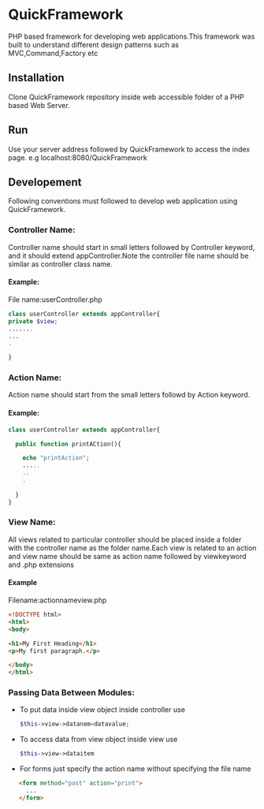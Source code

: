 # QuickFramework
PHP based framework for developing web applications.This framework was built to understand different design patterns such as MVC,Command,Factory etc

## Installation
Clone QuickFramework repository inside web accessible folder of a PHP based Web Server.

## Run
Use your server address followed by QuickFramework to access the index page.
e.g localhost:8080/QuickFramework

## Developement
Following conventions must followed to develop web application using QuickFramework.

### Controller Name:
Controller name should start in small letters followed by Controller keyword, and it should extend appController.Note the controller
file name should be similar as controller class name.

#### Example:
File name:userController.php        

```php
class userController extends appController{
private $view;
.......
...
.

}
```

### Action Name:
Action name should start from the small letters followd by Action keyword.

#### Example:

```php
class userController extends appController{

  public function printACtion(){ 

    echo "printAction";
    .....
    ..
    .
 
  }
}
```

### View Name:
All views related to particular controller should be placed inside a folder with the controller name as the folder name.Each view
is related to an action and view name should be same as action name followed by viewkeyword and .php extensions 

#### Example

Filename:actionnameview.php

```html
<!DOCTYPE html>
<html>
<body>

<h1>My First Heading</h1>
<p>My first paragraph.</p>

</body>
</html>
```

### Passing Data Between Modules:

* To put data inside view object inside controller use 
    ```php
    $this->view->datanem=datavalue;
    ```
* To access data from view object inside view use 
    ```php
    $this->view->dataitem
    ```
    
* For forms just specify the action name without specifying the file name
 ```html
    <form method="post" action="print">
      ...
    </form>   
 ```


